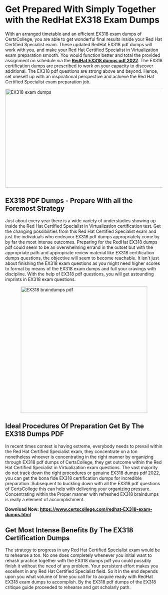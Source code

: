 <h1><strong>Get Prepared With Simply Together with the RedHat EX318 Exam Dumps&nbsp;</strong></h1>
<p><span style="font-weight: 400;">With an arranged timetable and an efficient  EX318 exam dumps of CertsCollege, you are able to get wonderful final results inside your Red Hat Certified Specialist exam. These updated RedHat EX318 pdf dumps will work with you, and make your Red Hat Certified Specialist in Virtualization exam preparation smooth. You would function better and total the provided assignment on schedule via the <strong><a href="https://www.certscollege.com/redhat-EX318-exam-dumps.html">RedHat EX318 dumps pdf 2022</a></strong>. The EX318 certification dumps are prescribed to work on your capacity to discover additional. The  EX318 pdf questions are strong above and beyond. Hence, set oneself up with an inspirational perspective and achieve the Red Hat Certified Specialist exam preparation job.&nbsp;</span></p>
<p><span style="font-weight: 400;"><img style="display: block; margin-left: auto; margin-right: auto;" src="https://i.ibb.co/CPDK3ps/Yellow-and-Blue-Initiative-Blog-Banner.png" alt="EX318 exam dumps" width="559" height="315" /></span></p>
<h2><strong>EX318 PDF Dumps - Prepare With all the Foremost Strategy</strong></h2>
<p><span style="font-weight: 400;">Just about every year there is a wide variety of understudies showing up inside the Red Hat Certified Specialist in Virtualization certification test. Get the changing possibilities from this Red Hat Certified Specialist exam and just the individuals who endeavor EX318 pdf dumps appropriately come by by far the most intense outcomes. Preparing for the RedHat EX318 dumps pdf could seem to be an overwhelming errand in the outset but with the appropriate path and appropriate review material like EX318 certification dumps questions, the objective will seem to become reachable. It isn't just about finishing the EX318 exam questions as you might need higher scores to format by means of the EX318 exam dumps and full your cravings with discipline. With the help of EX318 pdf questions, you will get astounding imprints in EX318 exam questions.</span></p>
<p><span style="font-weight: 400;"><a href="https://tinyurl.com/3mmn7x38"><img style="display: block; margin-left: auto; margin-right: auto;" src="https://i.ibb.co/9tMrhdY/Teacher-Appreciation-Invitation.png" alt="EX318 braindumps pdf " width="404" height="404" /></a></span></p>
<h2><strong>Ideal Procedures Of Preparation Get By The EX318 Dumps PDF</strong></h2>
<p><span style="font-weight: 400;">In recent times contest is having extreme, everybody needs to prevail within the Red Hat Certified Specialist exam, they concentrate on a ton nonetheless whoever is concentrating in the right manner by organizing through EX318 pdf dumps of CertsCollege, they get outcome within the Red Hat Certified Specialist in Virtualization exam questions. The vast majority do not track down the right procedures or genuine EX318 dumps pdf 2022, you can get the bona fide EX318 certification dumps for incredible preparation. Subsequent to buckling down with all the  EX318 pdf questions of CertsCollege this can help with delivering your organizing pressure. Concentrating within the Proper manner with refreshed EX318 braindumps is really a element of accomplishment.</span></p>
<p><span style="font-weight: 400;"><strong>Download Now: <a href="https://www.certscollege.com/redhat-EX318-exam-dumps.html">https://www.certscollege.com/redhat-EX318-exam-dumps.html</a></strong></span></p>
<h2><strong>Get Most Intense Benefits By The EX318 Certification Dumps</strong></h2>
<p><span style="font-weight: 400;">The strategy to progress in any Red Hat Certified Specialist exam would be to rehearse a ton. No one does completely whenever you initial want to rehash practice together with the EX318 dumps pdf you could possibly finish it without the need of any problem. Your persistent effort makes you excellent in any Red Hat Certified Specialist field. So it in the end depends upon you what volume of time you call for to acquire ready with RedHat EX318 exam dumps to accomplish. By the EX318 pdf dumps of the EX318 critique guide proceeded to rehearse and got scholarly path.</span></p>
